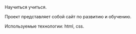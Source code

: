 Научиться учиться.

Проект представляет собой сайт по развитию и обучению.

Используемые технологии: html, css.

